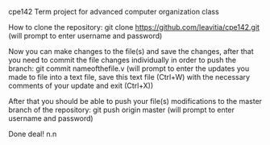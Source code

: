 cpe142
Term project for advanced computer organization class

How to clone the repository:
	git clone https://github.com/leavitia/cpe142.git
	(will prompt to enter username and password)

Now you can make changes to the file(s) and save the changes, after that you need to commit the file changes individually in order to push the branch:
	git commit nameofthefile.v
	(will prompt to enter the updates you made to file into a text file, save this text file (Ctrl+W) with the necessary comments of your update and exit (Ctrl+X))

After that you should be able to push your file(s) modifications to the master branch of the repository:
	git push origin master
	(will prompt to enter username and password)
	
Done deal! n.n
